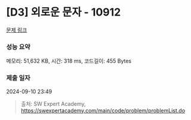 # [D3] 외로운 문자 - 10912 

[문제 링크](https://swexpertacademy.com/main/code/problem/problemDetail.do?contestProbId=AXVJuEvqLAADFASe) 

### 성능 요약

메모리: 51,632 KB, 시간: 318 ms, 코드길이: 455 Bytes

### 제출 일자

2024-09-10 23:49



> 출처: SW Expert Academy, https://swexpertacademy.com/main/code/problem/problemList.do